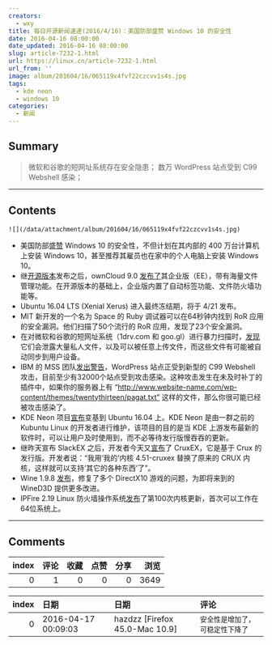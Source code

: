 ```yaml
---
creators:
  - wxy
title: 每日开源新闻速递(2016/4/16)：美国防部盛赞 Windows 10 的安全性
date: 2016-04-16 08:00:00
date_updated: 2016-04-16 08:00:00
slug: article-7232-1.html
url: https://linux.cn/article-7232-1.html
url_from: ''
image: album/201604/16/065119x4fvf22czcvv1s4s.jpg
tags:
  - kde neon
  - windows 10
categories:
  - 新闻
---
```


## Summary

> 微软和谷歌的短网址系统存在安全隐患；
> 数万 WordPress 站点受到 C99 Webshell 感染；

***

<!-- more -->

## Contents

`![](/data/attachment/album/201604/16/065119x4fvf22czcvv1s4s.jpg)`

* 美国防部[盛赞](http://fedscoop.com/dod-cio-services-all-in-agreement-on-windows-10-goal) Windows 10 的安全性，不但计划在其内部的 400 万台计算机上安装 Windows 10，甚至推荐其雇员也在家中的个人电脑上安装 Windows 10。
* 继[开源版本](https://linux.cn/article-7085-1.html)发布之后，ownCloud 9.0 [发布了](https://owncloud.com/blog-introducing-owncloud-9-enterprise-edition/)其企业版（EE），带有海量文件管理功能。在开源版本的基础上，企业版内置了自动标签功能、文件防火墙功能等。
* Ubuntu 16.04 LTS (Xenial Xerus) 进入最终冻结期，将于 4/21 发布。
* MIT 新开发的一个名为 Space 的 Ruby 调试器可以在64秒钟内找到 RoR 应用的安全漏洞。他们扫描了50个流行的 RoR 应用，发现了23个安全漏洞。
* 在对微软和谷歌的短网址系统（1drv.com 和 goo.gl）进行暴力扫描时，[发现](https://freedom-to-tinker.com/blog/vitaly/gone-in-six-characters-short-urls-considered-harmful-for-cloud-services/)它们会泄露大量私人文件，以及可以被任意上传文件，而这些文件有可能被自动同步到用户设备。
* IBM 的 MSS 团队[发出警告](https://securityintelligence.com/got-wordpress-php-c99-webshell-attacks-increasing/)，WordPress 站点正受到新型的 C99 Webshell 攻击，目前至少有32000个站点受到攻击感染。这种攻击发生在未及时补丁的插件中，如果你的服务器上有 “http://www.website-name.com/wp-content/themes/twentythirteen/pagat.txt” 这样的文件，那么你很可能已经被攻击感染了。
* KDE Neon 项目[宣布](http://jriddell.org/2016/04/14/kde-neon-upgrades-to-16-04lts/)变基到 Ubuntu 16.04 上。KDE Neon 是由一群之前的 Kubuntu Linux 的开发者进行维护，该项目的目的是当 KDE 上游发布最新的软件时，可以让用户及时使用到，而不必等待发行版慢吞吞的更新。
* 继昨天宣布 SlackEX 之后，开发者今天又[宣布](https://extonlinux.wordpress.com/2016/04/14/cruxex-crux-3-2-live-cdusb-with-kernel-4-5-1-cruxex-and-nvidia-361-42-pre-installed/)了 CruxEX，它是基于 Crux 的发行版。开发者说：“我用‘我的’内核 4.51-cruxex 替换了原来的 CRUX 内核，这样就可以支持‘其它的各种东西’了”。
* Wine 1.9.8 [发布](https://www.winehq.org/news/2016041601)，修复了多个 DirectX10 游戏的问题，为即将来到的 WineD3D 提供更多改进。
* IPFire 2.19 Linux 防火墙操作系统[发布](http://www.ipfire.org/news/ipfire-2-19-core-update-100-released)了第100次内核更新，首次可以工作在64位系统上。

***

## Comments


|   index |   评论 |   收藏 |   点赞 |   分享 |   浏览 |
|--------:|-------:|-------:|-------:|-------:|-------:|
|       0 |      1 |      0 |      0 |      0 |   3649 |

|   index | 日期                | 日期                           | 评论                             |
|--------:|:--------------------|:-------------------------------|:---------------------------------|
|       0 | 2016-04-17 00:09:03 | hazdzz [Firefox 45.0-Mac 10.9] | `安全性是增加了，可稳定性下降了` |

